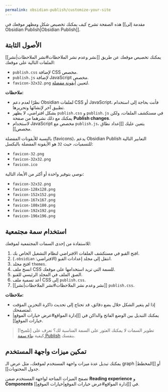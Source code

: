 ```yaml
---
permalink: obsidian-publish/customize-your-site
---
```


هذه الصفحة تشرح كيف يمكنك تخصيص شكل ومظهر موقعك في [[مقدمة إلى Obsidian Publish|Obsidian Publish]].

## الأصول الثابتة

يمكنك تخصيص موقعك عن طريق [[نشر وعدم نشر الملاحظات#نشر الملاحظات|نشر]] الملفات التالية على موقعك:

- `publish.css` لإضافة CSS مخصص.
- `publish.js` لإضافة JavaScript مخصص.
- `favicon-32x32.png` لتعيين [أيقونة مفضلة](https://en.wikipedia.org/wiki/Favicon).

**ملاحظات:**

- نظرًا لعدم دعم Obsidian لملفات CSS أو JavaScript، فأنت بحاجة إلى استخدام تطبيق آخر لإنشائها وتحريرها.
- بشكل افتراضي، لا يظهر `publish.css` و `publish.js` في مستكشف الملفات، ولكن يمكنك مع ذلك نشرهما من صفحة **Publish changes**.
- لاستخدام JavaScript مخصص مع `publish.js`، يتعين عليك [[إعداد نطاق مخصص]].

بالنسبة للأيقونات المفضلة (favicons)، يدعم Obsidian Publish التعابير التالية للتسميات، حيث `32` هو الأيقونة المفضلة بالبكسل:

- `favicon-32.png`
- `favicon-32x32.png`
- `favicon.ico`

نوصي بتوفير واحدة أو أكثر من الأبعاد التالية:

- `favicon-32x32.png`
- `favicon-128x128.png`
- `favicon-152x152.png`
- `favicon-167x167.png`
- `favicon-180x180.png`
- `favicon-192x192.png`
- `favicon-196x196.png`

## استخدام سمة مجتمعية

للاستفادة من إحدى السمات المجتمعية لموقعك:

1. افتح القبو في مستكشف الملفات الافتراضي لنظام التشغيل الخاص بك.
2. انتقل إلى مجلد إعدادات القبو (الافتراضي: <code dir="ltr">.obsidian</code>).
3. افتح مجلد `themes`.
4. انسخ ملف CSS للسمة التي تريد استخدامها على موقعك.
5. الصق الملف في المجلد الرئيسي للقبو.
6. أعد تسمية ملف CSS إلى `publish.css`.
7. [[نشر وعدم نشر الملاحظات#نشر الملاحظات|نشر]] `publish.css`.

**ملاحظات:**

- إذا لم يتغير الشكل خلال بضع دقائق، قد تحتاج إلى تحديث ذاكرة التخزين المؤقت لمتصفحك.
- يمكنك التبديل بين الوضع الفاتح والداكن في [[إدارة المواقع#عرض خيارات الموقع|خيارات الموقع]].

> [!تلميح] تطوير السمات
> لا يمكنك العثور على السمة المناسبة لك؟ تعرف على كيفية [بناء سمة Publish](https://docs.obsidian.md/Themes/Obsidian+Publish+themes/Build+a+Publish+theme) بنفسك.

## تمكين ميزات واجهة المستخدم

يمكنك تبديل عدة ميزات واجهة المستخدم لموقعك، مثل عرض الـ graph أو [[المخطط|جدول المحتويات]].

تصفح الميزات المتاحة لواجهة المستخدم ضمن **Reading experience** و **Components** في [[إدارة المواقع#عرض خيارات الموقع|خيارات الموقع]].
